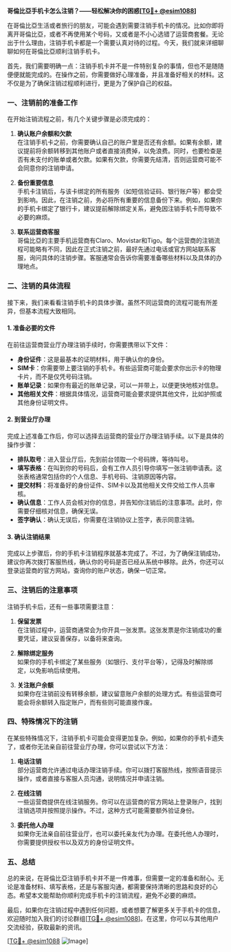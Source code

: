 **哥倫比亞手机卡怎么注销？——轻松解决你的困惑[[TG💪+ @esim1088](https://t.me/s/esim1088)]**

在哥倫比亞生活或者旅行的朋友，可能会遇到需要注销手机卡的情况。比如你即将离开哥倫比亞，或者不再使用某个号码，又或者是不小心选错了运营商套餐。无论出于什么理由，注销手机卡都是一个需要认真对待的过程。今天，我们就来详细聊聊如何在哥倫比亞顺利注销手机卡。

首先，我们需要明确一点：注销手机卡并不是一件特别复杂的事情，但也不是随随便便就能完成的。在操作之前，你需要做好心理准备，并且准备好相关的材料。这不仅是为了确保注销过程顺利进行，更是为了保护自己的权益。

### 一、注销前的准备工作

在开始注销流程之前，有几个关键步骤是必须完成的：

1. **确认账户余额和欠款**  
   在注销手机卡之前，你需要确认自己的账户里是否还有余额。如果有余额，建议提前将余额转移到其他账户或者直接消费掉，以免浪费。同时，也要检查是否有未支付的账单或者欠款。如果有欠款，你需要先结清，否则运营商可能不会同意你的注销申请。

2. **备份重要信息**  
   手机卡注销后，与该卡绑定的所有服务（如短信验证码、银行账户等）都会受到影响。因此，在注销之前，务必将所有重要的信息备份下来。例如，如果你的手机卡绑定了银行卡，建议提前解除绑定关系，避免因注销手机卡而导致不必要的麻烦。

3. **联系运营商客服**  
   哥倫比亞的主要手机运营商有Claro、Movistar和Tigo。每个运营商的注销流程可能略有不同，因此在正式注销之前，最好先通过电话或官方网站联系客服，询问具体的注销步骤。客服通常会告诉你需要准备哪些材料以及具体的办理地点。

### 二、注销的具体流程

接下来，我们来看看注销手机卡的具体步骤。虽然不同运营商的流程可能有所差异，但基本流程大致相同。

#### 1. 准备必要的文件

在前往运营商营业厅办理注销手续时，你需要携带以下文件：

- **身份证件**：这是最基本的证明材料，用于确认你的身份。
- **SIM卡**：你需要带上要注销的手机卡。有些运营商可能会要求你出示卡的物理卡片，而不是仅凭号码注销。
- **账单记录**：如果你有最近的账单记录，可以一并带上，以便更快地核对信息。
- **其他相关文件**：根据具体情况，运营商可能会要求提供其他文件，比如护照或其他身份证明文件。

#### 2. 到营业厅办理

完成上述准备工作后，你可以选择去运营商的营业厅办理注销手续。以下是具体的操作步骤：

- **排队取号**：进入营业厅后，先到前台领取一个号码牌，等待叫号。
- **填写表格**：在叫到你的号码后，会有工作人员引导你填写一张注销申请表。这张表格通常包括你的个人信息、手机号码、注销原因等内容。
- **提交材料**：将准备好的身份证件、SIM卡以及其他相关文件交给工作人员审核。
- **确认信息**：工作人员会核对你的信息，并告知你注销后的注意事项。此时，你需要仔细核对信息，确保无误。
- **签字确认**：确认无误后，你需要在注销协议上签字，表示同意注销。

#### 3. 确认注销结果

完成以上步骤后，你的手机卡注销程序就基本完成了。不过，为了确保注销成功，建议你再次拨打客服热线，确认你的号码是否已经从系统中移除。此外，你还可以登录运营商的官方网站，查询你的账户状态，确保一切正常。

### 三、注销后的注意事项

注销手机卡后，还有一些事项需要注意：

1. **保留发票**  
   在注销过程中，运营商通常会为你开具一张发票。这张发票是你注销成功的重要凭证，建议妥善保存，以备将来查询。

2. **解除绑定服务**  
   如果你的手机卡绑定了某些服务（如银行、支付平台等），记得及时解除绑定，以免影响后续使用。

3. **关注账户余额**  
   如果你在注销前没有转移余额，建议留意账户余额的处理方式。有些运营商可能会将余额转入指定账户，而有些则可能直接作废。

### 四、特殊情况下的注销

在某些特殊情况下，注销手机卡可能会变得更加复杂。例如，如果你的手机卡遗失了，或者你无法亲自前往营业厅办理，你可以尝试以下方法：

1. **电话注销**  
   部分运营商允许通过电话办理注销手续。你可以拨打客服热线，按照语音提示操作，或者直接与客服人员沟通，说明情况并申请注销。

2. **在线注销**  
   一些运营商提供在线注销服务。你可以在运营商的官方网站上登录账户，找到注销选项并按照提示操作。不过，这种方式可能需要额外验证身份。

3. **委托他人办理**  
   如果你无法亲自前往营业厅，也可以委托亲友代为办理。在委托他人办理时，你需要提供授权书以及双方的身份证明文件。

### 五、总结

总的来说，在哥倫比亞注销手机卡并不是一件难事，但需要一定的准备和耐心。无论是准备材料、填写表格，还是与客服沟通，都需要保持清晰的思路和良好的心态。希望本文能帮助你顺利完成手机卡的注销流程，避免不必要的麻烦。

最后，如果你在注销过程中遇到任何问题，或者想要了解更多关于手机卡的信息，欢迎随时加入我们的讨论群组[[TG💪+ @esim1088](https://t.me/s/esim1088)]。在这里，你可以与其他用户交流经验，获取最新的资讯。

[[TG💪+ @esim1088](https://t.me/s/esim1088) ![Image](https://i.postimg.cc/4NQfJmqS/Snipaste-2025-05-13-00-14-12.png)]